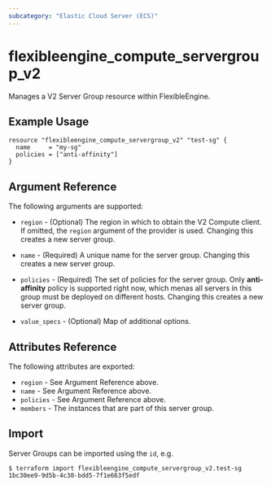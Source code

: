 ```yaml
---
subcategory: "Elastic Cloud Server (ECS)"
---
```


# flexibleengine\_compute\_servergroup_v2

Manages a V2 Server Group resource within FlexibleEngine.

## Example Usage

```hcl
resource "flexibleengine_compute_servergroup_v2" "test-sg" {
  name     = "my-sg"
  policies = ["anti-affinity"]
}
```

## Argument Reference

The following arguments are supported:

* `region` - (Optional) The region in which to obtain the V2 Compute client.
    If omitted, the `region` argument of the provider is used. Changing
    this creates a new server group.

* `name` - (Required) A unique name for the server group. Changing this creates
    a new server group.

* `policies` - (Required) The set of policies for the server group. Only **anti-affinity**
    policy is supported right now, which menas all servers in this group must be
    deployed on different hosts. Changing this creates a new server group.

* `value_specs` - (Optional) Map of additional options.

## Attributes Reference

The following attributes are exported:

* `region` - See Argument Reference above.
* `name` - See Argument Reference above.
* `policies` - See Argument Reference above.
* `members` - The instances that are part of this server group.

## Import

Server Groups can be imported using the `id`, e.g.

```
$ terraform import flexibleengine_compute_servergroup_v2.test-sg 1bc30ee9-9d5b-4c30-bdd5-7f1e663f5edf
```
